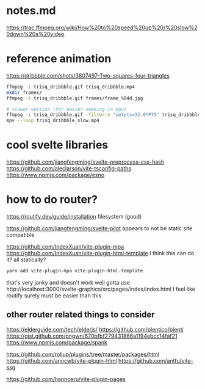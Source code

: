 # notes.md

https://trac.ffmpeg.org/wiki/How%20to%20speed%20up%20/%20slow%20down%20a%20video



# reference animation
https://dribbble.com/shots/3807497-Two-squares-four-triangles

```bash
ffmpeg -i trisq_dribbble.gif trisq_dribbble.mp4
mkdir frames/
ffmpeg -i trisq_dribbble.gif frames/frame_%04d.jpg

# slower version (for easier seeking in mpv)
ffmpeg -i trisq_dribbble.gif -filter:v "setpts=32.0*PTS" trisq_dribbble_slow.mp4
mpv --loop trisq_dribbble_slow.mp4 
```


# cool svelte libraries
https://github.com/jiangfengming/svelte-preprocess-css-hash
https://github.com/aleclarson/vite-tsconfig-paths
https://www.npmjs.com/package/esno


# how to do router?
https://routify.dev/guide/installation
  filesystem (good)

https://github.com/jiangfengming/svelte-pilot
  appears to not be static site compatible

https://github.com/IndexXuan/vite-plugin-mpa
https://github.com/IndexXuan/vite-plugin-html-template
  I think this can do it? all statically?
  ```bash
  yarn add vite-plugin-mpa vite-plugin-html-template
  ```
  that's very janky and doesn't work well
  gotta use http://localhost:3000/svelte-graphics/src/pages/index/index.html
  I feel like routify surely must be easier than this


## other router related things to consider
https://elderguide.com/tech/elderjs/
https://github.com/plentico/plenti
https://gist.github.com/pngwn/670bfbf279431866a1194ebcc14faf21
https://www.npmjs.com/package/spank

https://github.com/rollup/plugins/tree/master/packages/html
https://github.com/anncwb/vite-plugin-html
https://github.com/antfu/vite-ssg

https://github.com/hannoeru/vite-plugin-pages




